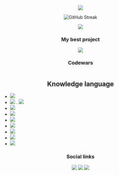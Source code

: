 <h1 align="center"><img src="https://capsule-render.vercel.app/api?type=waving&color=gradient&height=256&section=header&text=Hello%20World!&fontSize=75&animation=fadeIn&fontAlignY=38&desc=I'm%20junior%20frontend%20developer%20from%20Ukraine!&descAlignY=51&descAlign=62" alt=""></h1>

<p align="center">
    <img src="https://komarev.com/ghpvc/?username=nert1n">
</p>

<p align="center">
    <img src="https://streak-stats.demolab.com?user=nert1n&theme=dark&hide_border=true&card_width=500" alt="GitHub Streak" />
</p>

<p align="center">
    <img src="https://github-readme-stats.vercel.app/api/top-langs/?username=nert1n&theme=dark&hide_border=true">
</p>

<h3 align="center">My best project</h3>

<p align="center">
    <img src="https://github-readme-stats.vercel.app/api/pin/?username=nert1n&repo=weather-in-cities&theme=dark&hide_border=true">
</p>


<h3 align="center">Codewars</h3>

<p align="center">
    <img src="https://www.codewars.com/users/nert1n/badges/large" alt="">
</p>

<h2 align="center">Knowledge language</h2>

- <img src="https://img.shields.io/badge/html5-%23E34F26.svg?style=for-the-badge&logo=html5&logoColor=white"/>
- <img src="https://img.shields.io/badge/css3-%231572B6.svg?style=for-the-badge&logo=css3&logoColor=white"/> . <img src="https://img.shields.io/badge/SASS-hotpink.svg?style=for-the-badge&logo=SASS&logoColor=white"/>
- <img src="https://img.shields.io/badge/javascript-%23323330.svg?style=for-the-badge&logo=javascript&logoColor=%23F7DF1E"/>
- <img src="https://img.shields.io/badge/typescript-%23007ACC.svg?style=for-the-badge&logo=typescript&logoColor=white"/>
- <img src="https://img.shields.io/badge/react-%2320232a.svg?style=for-the-badge&logo=react&logoColor=%2361DAFB"/>
- <img src="https://img.shields.io/badge/redux-%23593d88.svg?style=for-the-badge&logo=redux&logoColor=white"/>
- <img src="https://img.shields.io/badge/Next-black?style=for-the-badge&logo=next.js&logoColor=white"/>
- <img src="https://img.shields.io/badge/tailwindcss-%2338B2AC.svg?style=for-the-badge&logo=tailwind-css&logoColor=white"/>
- <img src="https://img.shields.io/badge/React_Router-CA4245?style=for-the-badge&logo=react-router&logoColor=white"/>

<h3 align="center">Social links</h3>

<p align="center">
    <a href="https://discordapp.com/users/806199781025120267/"><img src="https://img.shields.io/badge/Discord-%235865F2.svg?style=for-the-badge&logo=discord&logoColor=white"/></a>
    <a href="https://www.linkedin.com/in/maksim-baturin-b70421265/"><img src="https://img.shields.io/badge/linkedin-%230077B5.svg?style=for-the-badge&logo=linkedin&logoColor=white"/></a>
    <a href="[telegram](https://t.me/n3rt1n)"><img src="https://img.shields.io/badge/Telegram-2CA5E0?style=for-the-badge&logo=telegram&logoColor=white"/></a>
</p>
